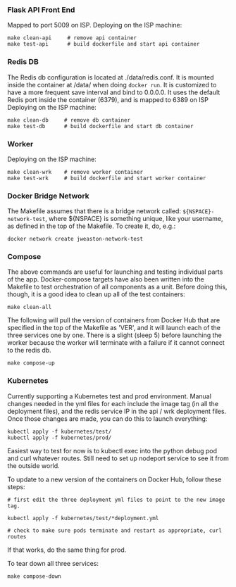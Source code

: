 ### Flask API Front End

Mapped to port 5009 on ISP. 
Deploying on the ISP machine:
```
make clean-api     # remove api container
make test-api      # build dockerfile and start api container
```
### Redis DB
The Redis db configuration is located at ./data/redis.conf. It is mounted
inside the container at /data/ when doing `docker run`. It is customized to have
a more frequent save interval and bind to 0.0.0.0. It uses the default Redis
port inside the container (6379), and is mapped to 6389 on ISP 
Deploying on the ISP machine:
```
make clean-db     # remove db container
make test-db      # build dockerfile and start db container
```

### Worker 
Deploying on the ISP machine:
```
make clean-wrk    # remove worker container
make test-wrk     # build dockerfile and start worker container
```
### Docker Bridge Network

The Makefile assumes that there is a bridge network called:
`${NSPACE}-network-test`, where ${NSPACE} is something unique, like your
username, as defined in the top of the Makefile. To create it, do, e.g.:

```
docker network create jweaston-network-test
```
### Compose

The above commands are useful for launching and testing individual parts of
the app. Docker-compose targets have also been written into the Makefile to
test orchestration of all components as a unit. Before doing this, though, it
is a good idea to clean up all of the test containers:

```
make clean-all 
```

The following will pull the version of containers from Docker Hub that are
specified in the top of the Makefile as 'VER', and it will launch each of the
three services one by one. There is a slight (sleep 5) before launching the
worker because the worker will terminate with a failure if it cannot connect
to the redis db.

```
make compose-up
```

### Kubernetes

Currently supporting a Kubernetes test and prod environment. Manual changes needed
in the yml files for each include the image tag (in all the deployment files), and
the redis service IP in the api / wrk deployment files. Once those changes are made,
you can do this to launch everything:

```
kubectl apply -f kubernetes/test/
kubectl apply -f kubernetes/prod/
```

Easiest way to test for now is to kubectl exec into the python debug pod and curl
whatever routes. Still need to set up nodeport service to see it from the outside
world.


To update to a new version of the containers on Docker Hub, follow these steps:

```
# first edit the three deployment yml files to point to the new image tag.

kubectl apply -f kubernetes/test/*deployment.yml

# check to make sure pods terminate and restart as appropriate, curl routes
```

If that works, do the same thing for prod.

To tear down all three services:

```
make compose-down
```